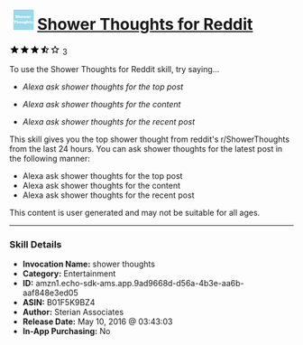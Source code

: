 # &nbsp;<img src="skill_icon" alt="Shower Thoughts for Reddit icon" width="36"> [Shower Thoughts for Reddit](http://alexa.amazon.com/#skills/amzn1.echo-sdk-ams.app.9ad9668d-d56a-4b3e-aa6b-aaf848e3ed05)
![3.5 stars](../../images/ic_star_black_18dp_1x.png)![3.5 stars](../../images/ic_star_black_18dp_1x.png)![3.5 stars](../../images/ic_star_black_18dp_1x.png)![3.5 stars](../../images/ic_star_half_black_18dp_1x.png)![3.5 stars](../../images/ic_star_border_black_18dp_1x.png) 3

To use the Shower Thoughts for Reddit skill, try saying...

* *Alexa ask shower thoughts for the top post*

* *Alexa ask shower thoughts for the content*

* *Alexa ask shower thoughts for the recent post*

This skill gives you the top shower thought from reddit's r/ShowerThoughts from the last 24 hours. You can ask shower thoughts for the latest post in the following manner:

- Alexa ask shower thoughts for the top post
- Alexa ask shower thoughts for the content
- Alexa ask shower thoughts for the recent post

This content is user generated and may not be suitable for all ages.

***

### Skill Details

* **Invocation Name:** shower thoughts
* **Category:** Entertainment
* **ID:** amzn1.echo-sdk-ams.app.9ad9668d-d56a-4b3e-aa6b-aaf848e3ed05
* **ASIN:** B01F5K9BZ4
* **Author:** Sterian Associates
* **Release Date:** May 10, 2016 @ 03:43:03
* **In-App Purchasing:** No

